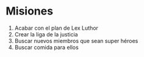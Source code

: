 # Misiones

1. Acabar con el plan de Lex Luthor
2. Crear la liga de la justicia
3. Buscar nuevos miembros que sean super héroes
4. Buscar comida para ellos
